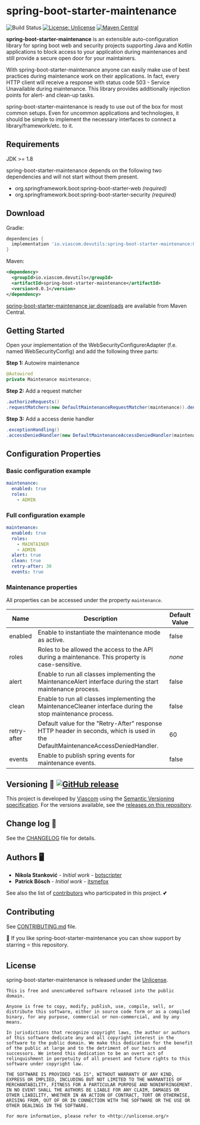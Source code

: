 # spring-boot-starter-maintenance 
![Build Status](https://github.com/viascom/spring-boot-starter-maintenance/actions/workflows/build.yml/badge.svg)
[![License: Unlicense](https://img.shields.io/badge/license-Unlicense-blue.svg)](http://unlicense.org/)
[![Maven Central](https://maven-badges.herokuapp.com/maven-central/io.viascom.devutils/spring-boot-starter-maintenance/badge.svg)](https://maven-badges.herokuapp.com/maven-central/io.viascom.devutils/spring-boot-starter-maintenance/)


**spring-boot-starter-maintenance** is an extensible auto-configuration library for spring boot web and security projects supporting Java and Kotlin applications to block access to your application during maintenances and still provide a secure open door for your maintainers.

With spring-boot-starter-maintenance anyone can easily make use of best practices during maintenance work on their applications. In fact, every HTTP client will receive a response with status code 503 - Service Unavailable during maintenance. This library provides additionally injection points for alert- and clean-up tasks.

spring-boot-starter-maintenance is ready to use out of the box for most common setups. Even for uncommon applications and technologies, it should be simple to implement the necessary interfaces to connect a library/framework/etc. to it.

## Requirements

JDK >= 1.8

spring-boot-starter-maintenance depends on the following two dependencies and will not start without them present.

- org.springframework.boot:spring-boot-starter-web *(required)*
- org.springframework.boot:spring-boot-starter-security *(required)*

## Download

Gradle:
```gradle
dependencies {
  implementation 'io.viascom.devutils:spring-boot-starter-maintenance:0.0.1'
}
```

Maven:
```xml
<dependency>
  <groupId>io.viascom.devutils</groupId>
  <artifactId>spring-boot-starter-maintenance</artifactId>
  <version>0.0.1</version>
</dependency>
```

[spring-boot-starter-maintenance jar downloads](https://maven-badges.herokuapp.com/maven-central/io.viascom.devutils/spring-boot-starter-maintenance) are available from Maven Central.

## Getting Started

Open your implementation of the WebSecurityConfigurerAdapter (f.e. named WebSecurityConfig) and add the following three parts:

**Step 1:** Autowire maintenance
```java
@Autowired
private Maintenance maintenance;
```

**Step 2:** Add a request matcher
```java
.authorizeRequests()
.requestMatchers(new DefaultMaintenanceRequestMatcher(maintenance)).denyAll()
```

**Step 3:** Add a access denie handler
```java
.exceptionHandling()
.accessDeniedHandler(new DefaultMaintenanceAccessDeniedHandler(maintenance))
```
## Configuration Properties

### Basic configuration example

```yaml
maintenance:
  enabled: true
  roles:
    - ADMIN
```

### Full configuration example
```yaml
maintenance:
  enabled: true
  roles:
    - MAINTAINER
    - ADMIN
  alert: true
  clean: true
  retry-after: 30
  events: true
```
### Maintenance properties

All properties can be accessed under the property `maintenance`.

| Name        | Description                                                                                                                      | Default Value |
|-------------|----------------------------------------------------------------------------------------------------------------------------------|---------------|
| enabled     | Enable to instantiate the maintenance mode as active.                                                                            | false         |
| roles       | Roles to be allowed the access to the API during a maintenance. This property is case-sensitive.                                 | *none*        |
| alert       | Enable to run all classes implementing the MaintenanceAlert interface during the start maintenance process.                      | false         |
| clean       | Enable to run all classes implementing the MaintenanceCleaner interface during the stop maintenance process.                     | false         |
| retry-after | Default value for the "Retry-After" response HTTP header in seconds, which is used in the DefaultMaintenanceAccessDeniedHandler. | 60            |
| events      | Enable to publish spring events for maintenance events.                                                                          | false         |

## Versioning 🔖 [![GitHub release](https://img.shields.io/github/release/viascom/spring-boot-starter-maintenance/all?logo=GitHub)](https://github.com/viascom/spring-boot-starter-maintenance/releases/latest)

This project is developed by [Viascom](https://github.com/viascom) using the [Semantic Versioning specification](https://semver.org). For the versions available, see the [releases on this repository](https://github.com/viascom/spring-boot-starter-maintenance/releases).

## Change log 📝

See the [CHANGELOG](CHANGELOG.md) file for details.

## Authors 🖥️

* **Nikola Stanković** - *Initial work* - [botscripter](https://github.com/botscripter)
* **Patrick Bösch** - *Initial work* - [itsmefox](https://github.com/itsmefox)

See also the list of [contributors](https://github.com/viascom/spring-boot-starter-maintenance/contributors) who participated in this project. 💕

## Contributing
See [CONTRIBUTING.md](CONTRIBUTING.md) file.

🙏 If you like spring-boot-starter-maintenance  you can show support by starring ⭐ this repository.

## License

spring-boot-starter-maintenance is released under the [Unlicense](LICENSE).

```
This is free and unencumbered software released into the public domain.

Anyone is free to copy, modify, publish, use, compile, sell, or
distribute this software, either in source code form or as a compiled
binary, for any purpose, commercial or non-commercial, and by any
means.

In jurisdictions that recognize copyright laws, the author or authors
of this software dedicate any and all copyright interest in the
software to the public domain. We make this dedication for the benefit
of the public at large and to the detriment of our heirs and
successors. We intend this dedication to be an overt act of
relinquishment in perpetuity of all present and future rights to this
software under copyright law.

THE SOFTWARE IS PROVIDED "AS IS", WITHOUT WARRANTY OF ANY KIND,
EXPRESS OR IMPLIED, INCLUDING BUT NOT LIMITED TO THE WARRANTIES OF
MERCHANTABILITY, FITNESS FOR A PARTICULAR PURPOSE AND NONINFRINGEMENT.
IN NO EVENT SHALL THE AUTHORS BE LIABLE FOR ANY CLAIM, DAMAGES OR
OTHER LIABILITY, WHETHER IN AN ACTION OF CONTRACT, TORT OR OTHERWISE,
ARISING FROM, OUT OF OR IN CONNECTION WITH THE SOFTWARE OR THE USE OR
OTHER DEALINGS IN THE SOFTWARE.

For more information, please refer to <http://unlicense.org/>
```
